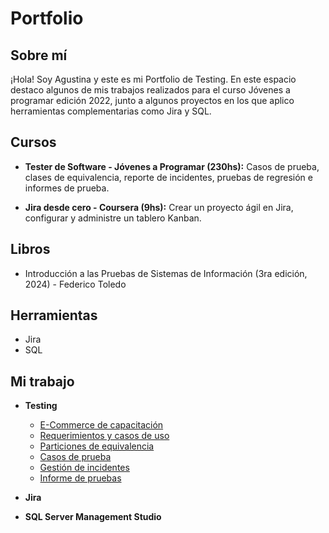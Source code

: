 # Portfolio
## Sobre mí
¡Hola! Soy Agustina y este es mi Portfolio de Testing.
En este espacio destaco algunos de mis trabajos realizados para el curso Jóvenes a programar edición 2022, junto a algunos proyectos en los que aplico herramientas complementarias como Jira y SQL.

## Cursos
* **Tester de Software - Jóvenes a Programar (230hs):** 
Casos de prueba, clases de equivalencia, reporte de incidentes, pruebas de regresión e informes de prueba.
  
* **Jira desde cero - Coursera (9hs):**
Crear un proyecto ágil en Jira, configurar y administre un tablero Kanban.

## Libros
* Introducción a las Pruebas de Sistemas de Información (3ra edición, 2024) - Federico Toledo
  
## Herramientas
* Jira
* SQL

## Mi trabajo
* **Testing**
  * [E-Commerce de capacitación](https://japceibal.github.io/e-mercado-TESTING/index.html)
  * [Requerimientos y casos de uso](https://drive.google.com/file/d/1mvAi0AxNTIzqtmtW1kMfkGmrmeB_sR35/view?usp=drive_link)
  * [Particiones de equivalencia](https://docs.google.com/spreadsheets/d/1TmCdA6rjQYFIzqWZc6W6LKU-TRtHzJCNRM7CKV68vxg/edit?gid=119180606#gid=119180606)
  * [Casos de prueba](https://docs.google.com/spreadsheets/d/1xQynF02ZDBz-nKh1kdPjzk7NlnPmuC8v/edit?gid=888962955#gid=888962955)
  * [Gestión de incidentes](https://docs.google.com/spreadsheets/d/1wYRSsDtDVJfgzhHtqcR1av8zLpqmoaIY/edit?gid=1289981371#gid=1289981371)
  * [Informe de pruebas](https://drive.google.com/file/d/1lH4gGiN-nXqnNHTcjGWYMGr0qq1L4pVf/view?usp=drive_link)

* **Jira**

* **SQL Server Management Studio**

